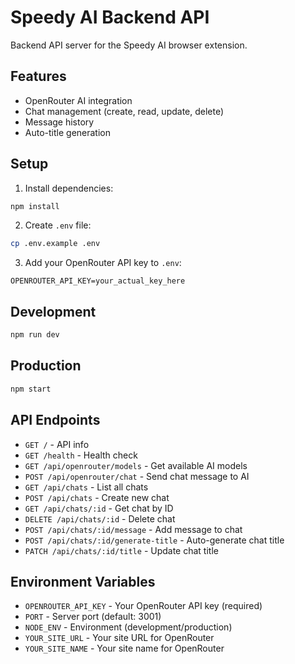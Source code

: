 # Speedy AI Backend API

Backend API server for the Speedy AI browser extension.

## Features

- OpenRouter AI integration
- Chat management (create, read, update, delete)
- Message history
- Auto-title generation

## Setup

1. Install dependencies:
```bash
npm install
```

2. Create `.env` file:
```bash
cp .env.example .env
```

3. Add your OpenRouter API key to `.env`:
```
OPENROUTER_API_KEY=your_actual_key_here
```

## Development

```bash
npm run dev
```

## Production

```bash
npm start
```

## API Endpoints

- `GET /` - API info
- `GET /health` - Health check
- `GET /api/openrouter/models` - Get available AI models
- `POST /api/openrouter/chat` - Send chat message to AI
- `GET /api/chats` - List all chats
- `POST /api/chats` - Create new chat
- `GET /api/chats/:id` - Get chat by ID
- `DELETE /api/chats/:id` - Delete chat
- `POST /api/chats/:id/message` - Add message to chat
- `POST /api/chats/:id/generate-title` - Auto-generate chat title
- `PATCH /api/chats/:id/title` - Update chat title

## Environment Variables

- `OPENROUTER_API_KEY` - Your OpenRouter API key (required)
- `PORT` - Server port (default: 3001)
- `NODE_ENV` - Environment (development/production)
- `YOUR_SITE_URL` - Your site URL for OpenRouter
- `YOUR_SITE_NAME` - Your site name for OpenRouter

